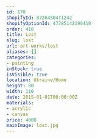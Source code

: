 ```yaml
---
id: 170
shopifyId: 8726450471242
shopifyOptionId: 47785142190410
order: 418
title: Lost
slug: lost
url: art-works/lost
aliases: []
categories:
- painting
inStock: true
isVisible: true
location: Ukraine/Home
height: 80
width: 110
date: 2015-01-01T00:00:00Z
materials:
- acrylic
- canvas
price: 4000
mainImage: lost.jpg
---
```

